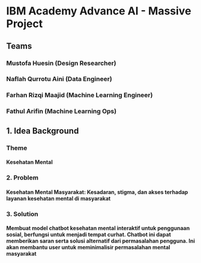 # IBM Academy Advance AI - Massive Project

## Teams
### Mustofa Huesin (Design Researcher)
### Naflah Qurrotu Aini (Data Engineer)
### Farhan Rizqi Maajid (Machine Learning Engineer)
### Fathul Arifin (Machine Learning Ops)

## 1. Idea Background
### Theme
#### Kesehatan Mental

### 2. Problem
#### Kesehatan Mental Masyarakat: Kesadaran, stigma, dan akses terhadap layanan kesehatan mental di masyarakat

### 3. Solution
#### Membuat model chatbot kesehatan mental interaktif untuk penggunaan sosial, berfungsi untuk menjadi tempat curhat. Chatbot ini dapat memberikan saran serta solusi alternatif dari permasalahan pengguna. Ini akan membantu user untuk meminimalisir permasalahan mental masyarakat
